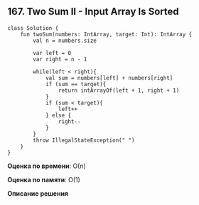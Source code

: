 ## 167. Two Sum II - Input Array Is Sorted


```
class Solution {
    fun twoSum(numbers: IntArray, target: Int): IntArray {
        val n = numbers.size

        var left = 0
        var right = n - 1

        while(left < right){
            val sum = numbers[left] + numbers[right]
            if (sum == target){
                return intArrayOf(left + 1, right + 1)
            }
            if (sum < target){
                left++
            } else {
                right--
            }
        }
        throw IllegalStateException(" ")
    }
}

```

**Оценка по времени**: О(n)


**Оценка по памяти**: О(1)


**Описание решения**
```

```